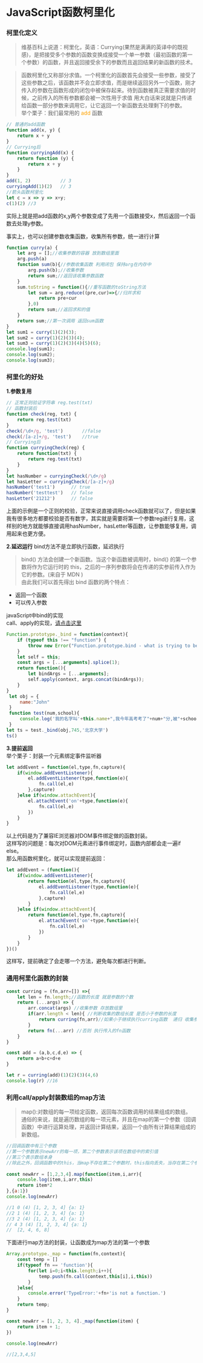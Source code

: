 # JavaScript函数柯里化
### 柯里化定义  
>维基百科上说道：柯里化，英语：Currying(果然是满满的英译中的既视感)，是把接受多个参数的函数变换成接受一个单一参数（最初函数的第一个参数）的函数，并且返回接受余下的参数而且返回结果的新函数的技术。
  
>函数柯里化又称部分求值。一个柯里化的函数首先会接受一些参数，接受了这些参数之后，该函数并不会立即求值，而是继续返回另外一个函数，刚才传入的参数在函数形成的闭包中被保存起来。待到函数被真正需要求值的时候，之前传入的所有参数都会被一次性用于求值
用大白话来说就是只传递给函数一部分参数来调用它，让它返回一个新函数去处理剩下的参数。  
举个栗子：我们最常用的 <font color='#ffa200'>add</font> 函数
```js 复制代码
// 普通的add函数
function add(x, y) {
    return x + y
}
// Currying后
function curryingAdd(x) {
    return function (y) {
        return x + y
    }
}
add(1, 2)           // 3
curryingAdd(1)(2)   // 3
//箭头函数柯里化
let c = x => y => x+y;
c(1)(2) //3
```
实际上就是把add函数的x,y两个参数变成了先用一个函数接受x，然后返回一个函数去处理y参数。     

事实上，也可以创建参数收集函数，收集所有参数，统一进行计算
```js
function curry(a) {
    let arg = [];//收集参数的容器 放到数组里面
    arg.push(a)
    function sum(b){//参数收集函数 利用闭包 保持arg在内存中
        arg.push(b);//收集参数
        return sum;//返回该收集参数函数
    }
    sum.toString = function(){//重写函数的toString方法 
        let sum = arg.reduce((pre,cur)=>{//归并求和
            return pre+cur
        },0)
        return sum;//返回求和的值
    }
    return sum;//第一次调用 返回sum函数
}
let sum1 = curry(1)(2)(3);
let sum2 = curry(1)(2)(3)(4);
let sum3 = curry(1)(2)(3)(4)(5)(6);
console.log(sum1);
console.log(sum2);
console.log(sum3);
``` 

### 柯里化的好处
**1.参数复用**
```js
// 正常正则验证字符串 reg.test(txt)
// 函数封装后
function check(reg, txt) {
    return reg.test(txt)
}
check(/\d+/g, 'test')       //false
check(/[a-z]+/g, 'test')    //true
// Currying后
function curryingCheck(reg) {
    return function(txt) {
        return reg.test(txt)
    }
}
let hasNumber = curryingCheck(/\d+/g)
let hasLetter = curryingCheck(/[a-z]+/g)
hasNumber('test1')      // true
hasNumber('testtest')   // false
hasLetter('21212')      // false
```
上面的示例是一个正则的校验，正常来说直接调用check函数就可以了，但是如果我有很多地方都要校验是否有数字，其实就是需要将第一个参数reg进行复用，这样别的地方就能够直接调用hasNumber，hasLetter等函数，让参数能够复用，调用起来也更方便。

**2.延迟运行**
bind方法不是立即执行函数，延迟执行   
>bind() 方法会创建一个新函数。当这个新函数被调用时，bind() 的第一个参数将作为它运行时的 this，之后的一序列参数将会在传递的实参前传入作为它的参数。(来自于 MDN )    
由此我们可以首先得出 bind 函数的两个特点：
+ 返回一个函数
+ 可以传入参数

javaScript中bind的实现   
call、apply的实现，[请点击这里](https://weiweiwu01.github.io/js/jc-three.html)
```js
Function.prototype._bind = function(context){
    if (typeof this !== "function") {
        throw new Error("Function.prototype.bind - what is trying to be bound is not callable");
    }
    let self = this;
    const args = [...arguments].splice(1);
    return function(){
        let bindArgs = [...arguments];
        self.apply(context, args.concat(bindArgs));
    }
}
 let obj = {
     name:"John"
 }
 function test(num,school){
     console.log('我的名字叫'+this.name+",我今年高考考了"+num+"分,被"+school+'录取')
 }
let ts = test._bind(obj,745,'北京大学')
ts()
```
**3.提前返回**  
举个栗子：封装一个元素绑定事件监听器
```js
let addEvent = function(el,type,fn,capture){
    if(window.addEventListener){
        el.addEventListener(type,function(e){
            fn.call(el,e)
        },capture)
    }else if(window.attachEvent){
        el.attachEvent('on'+type,function(e){
            fn.call(el,e)
        })
    }
}
```
以上代码是为了兼容IE浏览器对DOM事件绑定做的函数封装。  
这样写的问题是：每次对DOM元素进行事件绑定时，函数内部都会走一遍if else。  
那么用函数柯里化，就可以实现提前返回：  
```js
let addEvent = (function(){
    if(window.addEventListener){
        return function(el,type,fn,capture){
            el.addEventListener(type,function(e){
                fn.call(el,e)
            },capture)
        }
    }else if(window.attachEvent){
        return function(el,type,fn,capture){
            el.attachEvent('on'+type,function(e){
                fn.call(el,e)
            })
        }
    }
})()
```
这样写，提前确定了会走哪一个方法，避免每次都进行判断。 
### 通用柯里化函数的封装
```js
const curring = (fn,arr=[]) =>{ 
    let len = fn.length;//函数的长度 就是参数的个数
    return (...args) => {
        arr.concat(args) //收集参数 存放数组里
        if(arr.length < len){ //判断收集的数组长度 是否小于参数的长度
            return curring(fn,arr)//如果小于继续执行curring函数  递归 收集参数  当前参数为fn arr
        }
        return fn(...arr) //否则 执行传入的fn函数
    }
}

const add = (a,b,c,d,e) => {
    return a+b+c+d+e
}

let r = curring(add)(1)(2)(3)(4,6)
console.log(r) //16
```

### 利用call/apply封装数组的map方法   
>map():对数组的每一项给定函数，返回每次函数调用的结果组成的数组。  
通俗的来说，就是遍历数组的每一项元素，并且在map的第一个参数（回调函数）中进行运算处理，并返回计算结果，返回一个由所有计算结果组成的新数组。
```js
//回调函数中有三个参数   
//第一个参数表示newArr的每一项，第二个参数表示该项在数组中的索引值  
//第三个表示数组本身    
//除此之外，回调函数中的this，当map不存在第二个参数时，this指向丢失，当存在第二个参数时，指向该参数所设定的对象   
 
const newArr = [1,2,3,4].map(function(item,i,arr){
    console.log(item,i,arr,this)
    return item*2
},{a:1})
console.log(newArr)

//1 0 (4) [1, 2, 3, 4] {a: 1}
//2 1 (4) [1, 2, 3, 4] {a: 1}
//3 2 (4) [1, 2, 3, 4] {a: 1}
// 4 3 (4) [1, 2, 3, 4] {a: 1}
//  [2, 4, 6, 8]
```
下面进行map方法的封装，让函数成为map方法的第一个参数
```js
Array.prototype._map = function(fn,context){
    const temp = []
    if(typeof fn == 'function'){
        for(let i=0;i<this.length;i++){
            temp.push(fn.call(context,this[i],i,this))
        }
    }else{
        console.error('TypeError:'+fn+'is not a function.')
    }
    return temp;
}

const newArr = [1, 2, 3, 4]._map(function(item) {
    return item + 1;
})
 
console.log(newArr)

//[2,3,4,5]
```

